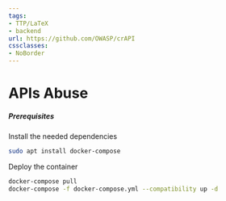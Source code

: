 ```yaml
---
tags:
- TTP/LaTeX
- backend
url: https://github.com/OWASP/crAPI
cssclasses:
- NoBorder
---
```


# APIs Abuse

##### Prerequisites

Install the needed dependencies

```bash
sudo apt install docker-compose
```

Deploy the container

```bash
docker-compose pull
docker-compose -f docker-compose.yml --compatibility up -d
```
